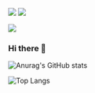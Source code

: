 <a href="mailto:minho00123@gmail.com" target="_blank"><img src="https://img.shields.io/badge/Gmail-EA4335?style=social&logo=Gmail&logoColor=white"/></a>
<a href="https://www.instagram.com/mh.jang710/" target="_blank"><img src="https://img.shields.io/badge/Instagram-E4405F?style=social&logo=Instagram&logoColor=white"/></a>

 <img src="https://img.shields.io/badge/React-61DAFB?style=flat&logo=React&logoColor=white"/>
 
### Hi there 👋

<!--
**mhjang710/mhjang710** is a ✨ _special_ ✨ repository because its `README.md` (this file) appears on your GitHub profile.

Here are some ideas to get you started:

- 🔭 I’m currently working on ...
- 🌱 I’m currently learning ...
- 👯 I’m looking to collaborate on ...
- 🤔 I’m looking for help with ...
- 💬 Ask me about ...
- 📫 How to reach me: ...
- 😄 Pronouns: ...
- ⚡ Fun fact: ...
-->

<!-- Github stats -->
![Anurag's GitHub stats](https://github-readme-stats.vercel.app/api?username=mhjang710&show_icons=true&theme=onedark)

<!-- Top Languages Card -->
![Top Langs](https://github-readme-stats.vercel.app/api/top-langs/?username=mhjang710&layout=compact)
